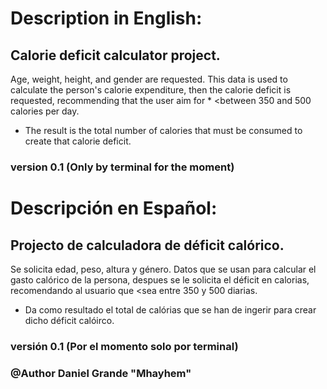 # Description in English:

## Calorie deficit calculator project.

Age, weight, height, and gender are requested.
This data is used to calculate the person's calorie expenditure, then the calorie deficit is requested, recommending that the user aim for * <between 350 and 500 calories per day.

* The result is the total number of calories that must be consumed to create that calorie deficit.

### version 0.1 (Only by terminal for the moment)

# Descripción en Español:

## Projecto de calculadora de déficit calórico.

Se solicita edad, peso, altura y género.
Datos que se usan para calcular el gasto calórico de la persona, despues se le solicita el déficit en calorias, recomendando al usuario que <sea entre 350 y 500 diarias.

* Da como resultado el total de calórias que se han de ingerir para crear dicho déficit calóirco.

### versión 0.1 (Por el momento solo por terminal)


### @Author Daniel Grande "Mhayhem"